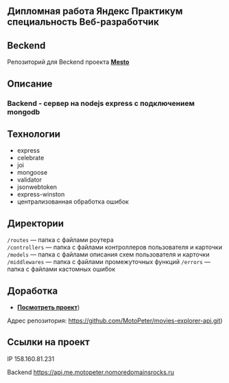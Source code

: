 ## **Дипломная работа Яндекс Практикум специальность Веб-разработчик**
## **Beckend**

Репозиторий для Beckend проекта [**Mesto**](https://github.com/MotoPeter/movies-explorer-api.git)

## **Описание**

### **Backend - сервер на nodejs express с подключением mongodb**

## **Технологии**
- express
- celebrate
- joi
- mongoose
- validator
- jsonwebtoken
- express-winston
- централизованная обработка ошибок

## Директории

`/routes` — папка с файлами роутера  
`/controllers` — папка с файлами контроллеров пользователя и карточки   
`/models` — папка с файлами описания схем пользователя и карточки  
`/middlewares` — папка с файлами промежуточных функций
`/errors` — папка с файлами кастомных ошибок

## **Доработка**

- [**Посмотреть проект**](https://github.com/MotoPeter/movies-explorer-api.git))
  

Адрес репозитория: https://github.com/MotoPeter/movies-explorer-api.git)

## Ссылки на проект

IP 158.160.81.231

Backend https://api.me.motopeter.nomoredomainsrocks.ru
